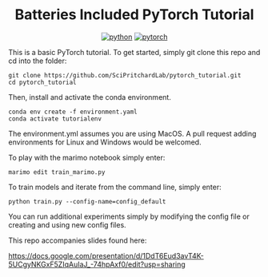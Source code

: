 <div align="center">

# Batteries Included PyTorch Tutorial

[![python](https://img.shields.io/badge/-Python_3.9-blue?logo=python&logoColor=white)](https://github.com/pre-commit/pre-commit)
[![pytorch](https://img.shields.io/badge/PyTorch_2.5.1-ee4c2c?logo=pytorch&logoColor=white)](https://pytorch.org/get-started/locally/)

</div>

This is a basic PyTorch tutorial. To get started, simply git clone this repo and cd into the folder:
```
git clone https://github.com/SciPritchardLab/pytorch_tutorial.git
cd pytorch_tutorial
```
Then, install and activate the conda environment.
```
conda env create -f environment.yaml
conda activate tutorialenv
```

The environment.yml assumes you are using MacOS. A pull request adding environments for Linux and Windows would be welcomed.

To play with the marimo notebook simply enter:

```
marimo edit train_marimo.py
```

To train models and iterate from the command line, simply enter:

```
python train.py --config-name=config_default
```

You can run additional experiments simply by modifying the config file or creating and using new config files.

This repo accompanies slides found here:

https://docs.google.com/presentation/d/1DdT6Eud3avT4K-5UCgyNKGxF5ZIqAuIaJ_-74hpAxf0/edit?usp=sharing
